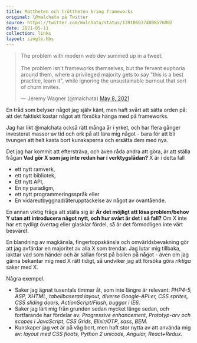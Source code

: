 ```yaml
---
title: Mattheten och tröttheten kring frameworks
original: \@malchata på Twitter
source: https://twitter.com/malchata/status/1391060374808576002
date: 2021-05-11
collection: links
layout: single.hbs
---
```


<blockquote class="twitter-tweet"><p lang="en" dir="ltr">The problem with modern web dev summed up in a tweet:<br><br>The problem isn&#39;t frameworks themselves, but the fervent euphoria around them, where a privileged majority gets to say &quot;this is a best practice, learn it&quot;, while ignoring the unsustainable burnout that sort of churn invites.</p>&mdash; Jeremy Wagner (@malchata) <a href="https://twitter.com/malchata/status/1391060374808576002?ref_src=twsrc%5Etfw">May 8, 2021</a></blockquote> <script async src="https://platform.twitter.com/widgets.js" charset="utf-8"></script> 

En tråd som belyser något jag själv känt, men haft svårt att sätta orden på: att det faktiskt kostar något att försöka hänga med på frameworks.

Jag har likt @malchata också rätt många år i yrket, och har flera gånger investerat massor av tid och ork på att lära mig något - bara för att bli tvungen att helt kasta bort kunskaperna och ersätta dem med nya.

Det jag har kommit att eftersträva, och även råda andra att göra, är att ställa frågan **Vad gör X som jag inte redan har i verktygslådan?** X är i detta fall 

 * ett nytt ramverk, 
 * ett nytt bibliotek, 
 * Ett nytt API,
 * En ny paradigm,
 * ett nytt programmeringsspråk eller
 * En vidareutbyggnad/återupptäckelse av något av ovantående.

En annan viktig fråga att ställa sig är **Är det möjligt att lösa problem/behov Y utan att introducera något nytt, och hur svårt är det i så fall?** Om X inte har ett tydligt övertag eller glasklar fördel, så är det förmodligen inte värt besväret.

En blandning av magkänsla, fingertoppskänsla och omvärldsbevakning gör att jag avfärdar en majoritet av alla X som trendar. Jag lutar mig tillbaka, iakttar vad som händer och är sällan först på bollen på något - även om jag gärna bekantar mig med X rätt tidigt, så undviker jag att försöka göra _riktiga_ saker med X.

Några exempel.

 * Saker jag ägnat tusentals timmar åt, som inte längre är relevant: _PHP4-5, ASP, XHTML, tabellbaserad layout, diverse Google-API:er, CSS sprites, CSS sliding doors, ActionScript/Flash_, _buggar i IE6_.
 * Saker jag lärt mig från grunden sedan mycket länge sedan, och fortfarande har fördelar av: _Progressive enhancement_, _Prototyp-arv och scopes i JavaScript_, _CSS Grids_, _Elixir/OTP_, _sass_, _BEM_. 
 * Kunskaper jag vet är på väg bort, men haft stor nytta av att använda mig av: _layout med CSS floats, Python 2 unicode, Angular, React+Redux_. 